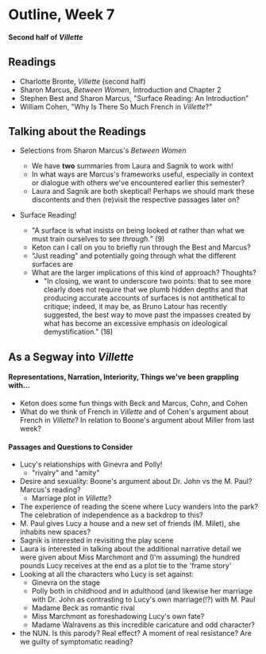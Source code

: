# Outline, Week 7
#### Second half of _Villette_


## Readings

+ Charlotte Bronte, *Villette* (second half)
+ Sharon Marcus, *Between Women*, Introduction and Chapter 2
+ Stephen Best and Sharon Marcus, "Surface Reading: An Introduction"
+ William Cohen, "Why Is There So Much French in *Villette*?"

## Talking about the Readings

+ Selections from Sharon Marcus's *Between Women*
  + We have **two** summaries from Laura and Sagnik to work with!
  + In what ways are Marcus's frameworks useful, especially in context or dialogue with others we've encountered earlier this semester? 
  + Laura and Sagnik are both skeptical! Perhaps we should mark these discontents and then  (re)visit the respective passages later on?

+ Surface Reading!
  + "A surface is what insists on being looked *at* rather than what we must train ourselves to see *through.*" (9)
  + Keton can I call on you to briefly run through the Best and Marcus?
  + "Just reading" and potentially going through what the different surfaces are
  + What are the larger implications of this kind of approach? Thoughts?
    + "In closing, we want to underscore two points: that to see more clearly does not require that we plumb hidden depths and that producing accurate accounts of surfaces is not antithetical to critique; indeed, it may be, as Bruno Latour has recently suggested, the best way to move past the impasses created by what has become an excessive emphasis on ideological demystification." (18)

## As a Segway into _Villette_

#### Representations, Narration, Interiority, Things we've been grappling with...

+ Keton does some fun things with Beck and Marcus, Cohn, and Cohen 
+ What do we think of French in _Villette_ and of Cohen's argument about French in _Villette_? In relation to Boone's argument about Miller from last week?

#### Passages and Questions to Consider

+ Lucy's relationships with Ginevra and Polly! 
    + "rivalry" and "amity"
+ Desire and sexuality: Boone's argument about Dr. John vs the M. Paul? Marcus's reading?
    + Marriage plot in _Villette_?    
+ The experience of reading the scene where Lucy wanders into the park? The celebration of independence as a backdrop to this?
+ M. Paul gives Lucy a house and a new set of friends (M. Milet), she inhabits new spaces?
+ Sagnik is interested in revisiting the play scene
+ Laura is interested in talking about the additional narrative detail we were given about Miss Marchmont and (I'm assuming) the hundred pounds Lucy receives at the end as a plot tie to the 'frame story'
+ Looking at all the characters who Lucy is set against:
    + Ginevra on the stage
    + Polly both in childhood and in adulthood (and likewise her marriage with Dr. John as contrasting to Lucy's own marriage(!?) with M. Paul
    + Madame Beck as romantic rival
    + Miss Marchmont as foreshadowing Lucy's own fate?
    + Madame Walravens as this incredible caricature and odd character?
+ the NUN. Is this parody? Real effect? A moment of real resistance? Are we guilty of symptomatic reading?

